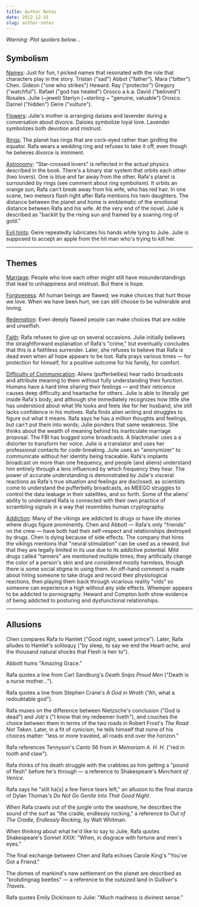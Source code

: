 ```yaml
---
title: Author Notes
date: 2012-12-31
slug: author-notes
---
```

*Warning: Plot spoilers below...*

## Symbolism

<span style="text-decoration:underline;">Names</span>: Just for fun, I picked names that resonated with the role that characters play in the story. Tristan ("sad") Abbot ("father"). Mara ("bitter") Chen. Gideon ("one who strikes") Heward. Ray ("protector") Gregory ("watchful"). Rafael ("god has healed") Orosco a.k.a. David ("beloved") Rosales. Julie (~jewel) Sterlyn (~sterling ~ "genuine, valuable") Orosco. Darnel ("hidden") Geire ("vulture").

<span style="text-decoration:underline;">Flowers</span>: Julie's mother is arranging daisies and lavender during a conversation about divorce. Daisies symbolize loyal love. Lavender symbolizes both devotion and mistrust.

<span style="text-decoration:underline;">Rings</span>: The planet has rings that are cock-eyed rather than girdling the equator. Rafa wears a wedding ring and refuses to take it off, even though he believes divorce is imminent.

<span style="text-decoration:underline;">Astronomy</span>: "Star-crossed lovers" is reflected in the actual physics described in the book. There's a binary star system that orbits each other (two lovers). One is blue and far away from the other. Rafa's planet is surrounded by rings (see comment about ring symbolism). It orbits an orange sun; Rafa can't break away from his wife, who has red hair. In one scene, two meteors flash right after Rafa mentions his twin daughters. The distance between the planet and home is emblematic of the emotional distance between Rafa and his wife. At the very end of the novel, Julie is described as "backlit by the rising sun and framed by a soaring ring of gold."

<span style="text-decoration:underline;">Evil hints</span>: Geire repeatedly lubricates his hands while lying to Julie. Julie is supposed to accept an apple from the hit man who's trying to kill her.

<hr>

## Themes

<span style="text-decoration:underline;">Marriage</span>: People who love each other might still have misunderstandings that lead to unhappiness and mistrust. But there is hope.

<span style="text-decoration:underline;">Forgiveness</span>: All human beings are flawed; we make choices that hurt those we love. When we have been hurt, we can still choose to be vulnerable and loving.

<span style="text-decoration:underline;">Redemption</span>: Even deeply flawed people can make choices that are noble and unselfish.

<span style="text-decoration:underline;">Faith</span>: Rafa refuses to give up on several occasions. Julie initially believes the straightforward explanation of Rafa's "crime," but eventually concludes that this is a faithless surrender. Later, she refuses to believe that Rafa is dead even when all hope appears to be lost. Rafa prays various times &mdash; for protection for himself, for a positive outcome for his family, for comfort.

<span style="text-decoration:underline;">Difficulty of Communication</span>: Aliens (pufferbellies) hear radio broadcasts and attribute meaning to them without fully understanding their function. Humans have a hard time sharing their feelings &mdash; and their reticence causes deep difficulty and heartache for others. Julie is able to literally get inside Rafa's body, and although she immediately recognizes how little she has understood about what life looks and feels like for her husband, she still lacks confidence in his motives. Rafa finds alien writing and struggles to figure out what it means. Rafa says he has a million thoughts and feelings, but can't put them into words; Julie ponders that same weakness. She thinks about the wealth of meaning behind his inarticulate marriage proposal. The FBI has bugged some broadcasts. A blackmailer uses a a distorter to transform her voice. Julie is a translator and uses her professional contacts for code-breaking. Julie uses an "anonymizer" to communicate without her identity being traceable. Rafa's implants broadcast on more than one frequency, and people (and aliens) understand him entirely through a lens influenced by which frequency they hear. The power of accurate understanding is demonstrated by Julie's visceral reactions as Rafa's true situation and feelings are disclosed, as scientists come to understand the pufferbelly broadcasts, as MEEGO struggles to control the data leakage in their satellites, and so forth. Some of the aliens' ability to understand Rafa is connected with their own practice of scrambling signals in a way that resembles human cryptography.

<span style="text-decoration:underline;">Addiction</span>: Many of the vikings are addicted to drugs or have life stories where drugs figure prominently. Chen and Abbott &mdash; Rafa's only "friends" on the crew &mdash; have both had their self-respect and relationships destroyed by drugs. Chen is dying because of side effects. The company that hires the vikings mentions that "neural stimulation" can be used as a reward, but that they are legally limited in its use due to its addictive potential. Mild drugs called "tanners" are mentioned multiple times; they artificially change the color of a person's skin and are considered mostly harmless, though there is some social stigma to using them. An off-hand comment is made about hiring someone to take drugs and record their physiological reactions, then playing them back through vicarious reality "vids" so someone can experience a high without any side effects. Whemper appears to be addicted to pornography. Heward and Compton both show evidence of being addicted to posturing and dysfunctional relationships.

<hr>

## Allusions

Chen compares Rafa to Hamlet ("Good night, sweet prince"). Later, Rafa alludes to Hamlet's soliloquy ("by sleep, to say we end the Heart-ache, and the thousand natural shocks that Flesh is heir to").

Abbott hums "Amazing Grace."

Rafa quotes a line from Carl Sandburg's <em>Death Snips Proud Men</em> ("Death is a nurse mother...").<b>
</b>

Rafa quotes a line from Stephen Crane's <em>A God in Wrath</em> ("Ah, what a redoubtable god").

Rafa muses on the difference between Nietzsche's conclusion ("God is dead") and Job's ("I know that my redeemer liveth"), and couches the choice between them in terms of the two roads in Robert Frost's <em>The Road Not Taken</em>. Later, in a fit of cynicism, he tells himself that none of his choices matter: "less or more traveled, all roads end over the horizon."

Rafa references Tennyson's Canto 56 from <em>In Memoriam A. H. H.</em> ("red in tooth and claw").

Rafa thinks of his death struggle with the crabbies as him getting a "pound of flesh" before he's through &mdash; a reference to Shakespeare's <em>Merchant of Venice</em>.

Rafa says he "still ha[s] a few fierce tears left," an allusion to the final stanza of Dylan Thomas's <em>Do Not Go Gentle Into That Good Night</em>.

When Rafa crawls out of the jungle onto the seashore, he describes the sound of the surf as "the cradle, endlessly rocking," a reference to <em>Out of The Cradle, Endlessly Rocking</em>, by Walt Whitman.

When thinking about what he'd like to say to Julie, Rafa quotes Shakespeare's <em>Sonnet XXIX</em>: "When, in disgrace with fortune and men's eyes."

The final exchange between Chen and Rafa echoes Carole King's "You've Got a Friend."

The domes of mankind's new settlement on the planet are described as "brobdingnag beetles" &mdash; a reference to the outsized land in <em>Gulliver's Travels</em>.

Rafa quotes Emily Dickinson to Julie: "Much madness is divinest sense."